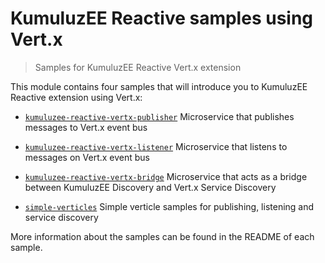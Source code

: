 # KumuluzEE Reactive samples using Vert.x

> Samples for KumuluzEE Reactive Vert.x extension

This module contains four samples that will introduce you to KumuluzEE Reactive extension using Vert.x:

- [`kumuluzee-reactive-vertx-publisher`](https://github.com/kumuluz/kumuluzee-samples/tree/master/kumuluzee-reactive-vertx/kumuluzee-reactive-vertx-publisher) Microservice that publishes messages to Vert.x event bus

- [`kumuluzee-reactive-vertx-listener`](https://github.com/kumuluz/kumuluzee-samples/tree/master/kumuluzee-reactive-vertx/kumuluzee-reactive-vertx-listener) Microservice that listens to messages on Vert.x event bus

- [`kumuluzee-reactive-vertx-bridge`](https://github.com/kumuluz/kumuluzee-samples/tree/master/kumuluzee-reactive-vertx/kumuluzee-reactive-vertx-bridge) Microservice that acts as a bridge between KumuluzEE Discovery and Vert.x Service Discovery

- [`simple-verticles`](https://github.com/kumuluz/kumuluzee-samples/tree/master/kumuluzee-reactive-vertx/simple-verticles) Simple verticle samples for publishing, listening and service discovery

More information about the samples can be found in the README of each sample.

